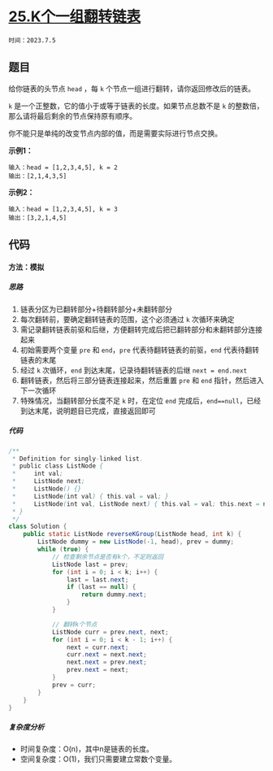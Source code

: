 # [25.K个一组翻转链表](https://leetcode.cn/problems/reverse-nodes-in-k-group/)

`时间：2023.7.5`

## 题目

给你链表的头节点 `head` ，每 `k` 个节点一组进行翻转，请你返回修改后的链表。

`k` 是一个正整数，它的值小于或等于链表的长度。如果节点总数不是 `k` 的整数倍，那么请将最后剩余的节点保持原有顺序。

你不能只是单纯的改变节点内部的值，而是需要实际进行节点交换。

**示例1：**

```
输入：head = [1,2,3,4,5], k = 2
输出：[2,1,4,3,5]
```

**示例2：**

```
输入：head = [1,2,3,4,5], k = 3
输出：[3,2,1,4,5]
```

## 代码

#### 方法：模拟

##### 思路

1. 链表分区为已翻转部分+待翻转部分+未翻转部分
2. 每次翻转前，要确定翻转链表的范围，这个必须通过 `k` 次循环来确定
3. 需记录翻转链表前驱和后继，方便翻转完成后把已翻转部分和未翻转部分连接起来
4. 初始需要两个变量 `pre` 和 `end`，`pre` 代表待翻转链表的前驱，`end` 代表待翻转链表的末尾
5. 经过 `k` 次循环，`end` 到达末尾，记录待翻转链表的后继 `next = end.next`
6. 翻转链表，然后将三部分链表连接起来，然后重置 `pre` 和 `end` 指针，然后进入下一次循环
7. 特殊情况，当翻转部分长度不足 `k` 时，在定位 `end` 完成后，`end==null`，已经到达末尾，说明题目已完成，直接返回即可

##### 代码

```java
/**
 * Definition for singly-linked list.
 * public class ListNode {
 *     int val;
 *     ListNode next;
 *     ListNode() {}
 *     ListNode(int val) { this.val = val; }
 *     ListNode(int val, ListNode next) { this.val = val; this.next = next; }
 * }
 */
class Solution {
    public static ListNode reverseKGroup(ListNode head, int k) {
        ListNode dummy = new ListNode(-1, head), prev = dummy;
        while (true) {
            // 检查剩余节点是否有k个，不足则返回
            ListNode last = prev;
            for (int i = 0; i < k; i++) {
                last = last.next;
                if (last == null) {
                    return dummy.next;
                }
            }

            // 翻转k个节点
            ListNode curr = prev.next, next;
            for (int i = 0; i < k - 1; i++) {
                next = curr.next;
                curr.next = next.next;
                next.next = prev.next;
                prev.next = next;
            }
            prev = curr;
        }
    }
}
```

##### 复杂度分析

- 时间复杂度：O(n)，其中n是链表的长度。
- 空间复杂度：O(1)，我们只需要建立常数个变量。